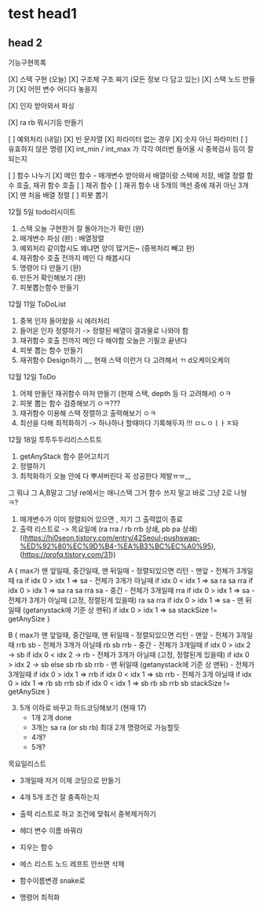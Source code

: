 # test head1
## head 2

기능구현목록

[X] 스택 구현 (오늘)
    [X] 구조체 구조 짜기 (모든 정보 다 담고 있는)
    [X] 스택 노드 만들기
    [X] 어떤 변수 어디다 놓을지

[X] 인자 받아와서 파싱

[X] ra rb 뭐시기등 만들기

[ ] 예외처리 (내일)
    [X] 빈 문자열
    [X] 파라미터 없는 경우
    [X] 숫자 아닌 파라미터
    [ ] 유효하지 않은 명령
    [X] int_min / int_max 가 각각 여러번 들어올 시 중복검사 등이 잘 되는지

[ ] 함수 나누기
    [X] 메인 함수 - 매개변수 받아와서 배열이랑 스택에 저장, 배열 정렬 함수 호출, 재귀 함수 호출
    [ ] 재귀 함수
    [ ] 재귀 함수 내 5개의 액션 중에 재귀 아닌 3개
    [X] 맨 처음 배열 정렬
    [ ] 피봇 뽑기


12월 5일 todo리시이트
1. 스택 오늘 구현한거 잘 돌아가는가 확인 (완)
2. 매개변수 파싱 (완) : 배열정렬
3. 예외처리 같이합시도 왜냐면 양이 많거든~ (중복처리 빼고 완)
4. 재귀함수 호출 전까지 메인 다 해봅시다
5. 명령어 다 만들기 (완)
6. 만든거 확인해보기 (완)
7. 피봇뽑는함수 만들기

12월 11일 ToDoList
1. 중복 인자 들어왔을 시 에러처리
2. 들어온 인자 정렬하기 -> 정렬된 배열이 결과물로 나와야 함
3. 재귀함수 호출 전까지 메인 다 해야함 오늘은 기필코 끝낸다
4. 피봇 뽑는 함수 만들기
5. 재귀함수 Design하기 ,,,, 현재 스택 이런거 다 고려해서 ㄲ d오케이오케이

12월 12일 ToDo
1. 어제 만들던 재귀함수 마저 만들기 (현재 스택, depth 등 다 고려해서) ㅇㅋ
2. 피봇 뽑는 함수 검증해보기 ㅇㅋ???
3. 재귀함수 이용해 스택 정렬하고 출력해보기 ㅇㅋ
4. 최선을 다해 최적화하기 -> 하나하나 할때마다 기록해두자 !!! ㅁㄴㅇㅣㅏㅈ돠

12월  18일  투투두두리리스스트트
1. getAnyStack 함수 뜯어고치기
2. 정렬하기
3. 최적화하기
오늘 안에 다 뿌셔버린다 꼭 성공한다 제발ㅠㅠ,,,


그 뭐냐 그 A,B말고 그냥 re에서는 애니스택 그거 함수 쓰지 말고 바로 그냥 2로 나눵ㅋ?

1. 매개변수가 이미 정렬되어 있으면 , 저기 그 출력없이 종료
2. 출력 리스트로 -> 목요일에 (ra rra / rb rrb 상쇄, pb pa 상쇄)
((https://hi0seon.tistory.com/entry/42Seoul-pushswap-%ED%92%80%EC%9D%B4-%EA%B3%BC%EC%A0%95), 
(https://profq.tistory.com/31))

A
{
    max가 맨 앞일때, 중간일때, 맨 뒤일때
    - 정렬되있으면 리턴
    - 맨앞
        - 전체가 3개일때
            ra
            if idx 0 > idx 1 => sa
        - 전체가 3개가 아닐때
            if idx 0 < idx 1 => sa ra sa rra
            if idx 0 > idx 1 => sa ra sa rra sa
    - 중간
        - 전체가 3개일때
            rra
            if idx 0 > idx 1 => sa
        - 전체가 3개가 아닐때 (고정, 정렬된게 있을때)
            ra
            sa
            rra
            if idx 0 > idx 1 => sa
    - 맨 뒤일때 (getanystack에 기준 상 맨뒤)
        if idx 0 > idx 1 => sa
    stackSize != getAnySize
}

B
{
    max가 맨 앞일때, 중간일때, 맨 뒤일때
    - 정렬되있으면 리턴
    - 맨앞
        - 전체가 3개일때
            rrb
            sb
        - 전체가 3개가 아닐때
            rb
            sb
            rrb
    - 중간
        - 전체가 3개일때
            if idx 0 > idx 2 -> sb
            if idx 0 < idx 2 -> rb
        - 전체가 3개가 아닐때 (고정, 정렬된게 있을때)
            if idx 0 > idx 2 -> sb
            else
                sb
                rb
                sb
                rrb
    - 맨 뒤일때 (getanystack에 기준 상 맨뒤)
        - 전체가 3개일때
            if idx 0 > idx 1 => rrb
            if idx 0 < idx 1 => sb rrb
        - 전체가 3개 아닐때
            if idx 0 > idx 1 => rb sb rrb sb
            if idx 0 < idx 1 => sb rb sb rrb sb
    stackSize != getAnySize
}

3. 5개 이하로 바꾸고 하드코딩해보기 (현재 17)
    - 1개 2개 done
    - 3개는 sa ra (or sb rb) 최대 2개 명령어로 가능할듯
    - 4개?
    - 5개?

목요일리스트
- 3개일때 저거 이제 코딩으로 만들기
- 4개 5개 조건 잘 충족하는지
- 출력 리스트로 하고 조건에 맞춰서 중복제거하기




- 헤더 변수 이름 바꿔라
- 지우는 함수
- 에스 리스트 노드 레프트 안쓰면 삭제
- 함수이름변경 snake로
- 명령어 최적화